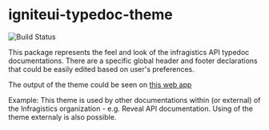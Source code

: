 # igniteui-typedoc-theme
![Build Status](https://travis-ci.org/IgniteUI/igniteui-typedoc-theme.svg?branch=master)

This package represents the feel and look of the infragistics API typedoc documentations.
There are a specific global header and footer declarations that could be easily edited based on user's preferences.

The output of the theme could be seen on [this web app](https://www.infragistics.com/products/ignite-ui-angular/docs/typescript/latest/)

Example: This theme is used by other documentations within (or external) of the Infragistics organization - e.g. Reveal API documentation. Using of the theme externaly is also possible.
